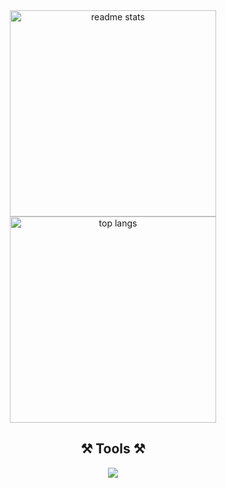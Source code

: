 <div align="center">
  <!-- <img width=400 src="https://github-readme-stats-salesp07.vercel.app/api?username=geojimas&count_private=true&show_icons=true&theme=dark&rank_icon=github&border_radius=10&" alt="readme stats" /> -->
  <!-- <img width=300 src="https://github-readme-stats-salesp07.vercel.app/api/top-langs/?username=geojimas&hide=HTML&langs_count=6&layout=compact&theme=dark&border_radius=10&size_weight=0.5&count_weight=0.5&exclude_repo=github-readme-stats" alt="top langs" /> -->
  <img width=330 src="http://github-profile-summary-cards.vercel.app/api/cards/stats?username=geojimas&theme=transparent" alt="readme stats" />
  <img width=330 src="http://github-profile-summary-cards.vercel.app/api/cards/repos-per-language?username=geojimas&theme=transparent" alt="top langs" />
 </div>
<h2 align="center">⚒️ Tools ⚒️</h2>
<div align="center">
    <img src="https://skillicons.dev/icons?i=html,sass,tailwind,javascript,typescript,vue,nuxt,react,jest,nodejs,express,firebase,git" />
</div>
<!-- <div align=center>  
![](http://github-profile-summary-cards.vercel.app/api/cards/repos-per-language?username=geojimas&theme=dark)
![](http://github-profile-summary-cards.vercel.app/api/cards/stats?username=geojimas&theme=dark) 
</div>  -->
